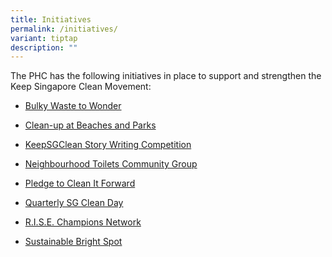 ```yaml
---
title: Initiatives
permalink: /initiatives/
variant: tiptap
description: ""
---
```

<p>The PHC has the following initiatives in place to support and strengthen
the Keep Singapore Clean Movement:&nbsp;</p>
<ul data-tight="true" class="tight">
<li>
<p><a href="/initiatives/bwtw" rel="noopener noreferrer nofollow" target="_blank">Bulky Waste to Wonder</a>
</p>
</li>
<li>
<p><a href="/initiatives/beachcleanup" rel="noopener noreferrer nofollow" target="_blank">Clean-up at Beaches and Parks</a>
</p>
</li>
<li>
<p><a href="/initiatives/story-writing-competition" rel="noopener noreferrer nofollow" target="_blank">KeepSGClean Story Writing Competition</a>
</p>
</li>
<li>
<p><a href="/initiatives/NTCG" rel="noopener noreferrer nofollow" target="_blank">Neighbourhood Toilets Community Group</a>
</p>
</li>
<li>
<p><a href="/resources/Pledge" rel="noopener noreferrer nofollow" target="_blank">Pledge to Clean It Forward</a>
</p>
</li>
<li>
<p><a href="/initiatives/sgcleanday" rel="noopener noreferrer nofollow" target="_blank">Quarterly SG Clean Day</a>
</p>
</li>
<li>
<p><a href="/initiatives/rise" rel="noopener noreferrer nofollow" target="_blank">R.I.S.E. Champions Network</a>
</p>
</li>
<li>
<p><a href="/initiatives/sustainable-bright-spot" rel="noopener noreferrer nofollow" target="_blank">Sustainable Bright Spot</a>&nbsp;</p>
</li>
</ul>
<p></p>